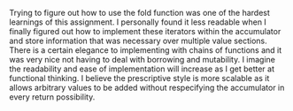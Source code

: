 Trying to figure out how to use the fold function was one of the hardest
learnings of this assignment. I personally found it less readable when I finally
figured out how to implement these iterators within the accumulator and store
information that was necessary over multiple value sections. There is a certain
elegance to implementing with chains of functions and it was very nice not
having to deal with borrowing and mutability. I imagine the readability and ease
of implementation will increase as I get better at functional thinking. I
believe the prescriptive style is more scalable as it allows arbitrary values to
be added without respecifying the accumulator in every return possibility.
